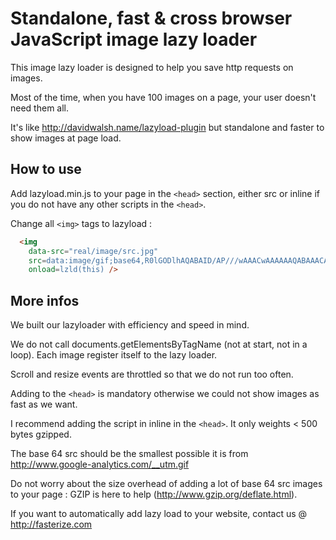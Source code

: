 # Standalone, fast & cross browser JavaScript image lazy loader

This image lazy loader is designed to help you save http requests on images.

Most of the time, when you have 100 images on a page, your user doesn't need them all.

It's like http://davidwalsh.name/lazyload-plugin but standalone and faster to
show images at page load.

## How to use

Add lazyload.min.js to your page in the `<head>` section, either src or inline if
you do not have any other scripts in the `<head>`.

Change all `<img>` tags to lazyload :

```html
  <img
    data-src="real/image/src.jpg"
    src=data:image/gif;base64,R0lGODlhAQABAID/AP///wAAACwAAAAAAQABAAACAkQBADs=
    onload=lzld(this) />
```

## More infos

We built our lazyloader with efficiency and speed in mind.

We do not call documents.getElementsByTagName (not at start, not in a loop). Each image register itself to the
lazy loader.

Scroll and resize events are throttled so that we do not run too often.

Adding to the `<head>` is mandatory otherwise we could not show images as fast as we want.

I recommend adding the script in inline in the `<head>`. It only weights
< 500 bytes gzipped.

The base 64 src should be the smallest possible it is from http://www.google-analytics.com/__utm.gif

Do not worry about the size overhead of adding a lot of base 64 src images to your page :
 GZIP is here to help (http://www.gzip.org/deflate.html).

If you want to automatically add lazy load to your website, contact us @ http://fasterize.com
